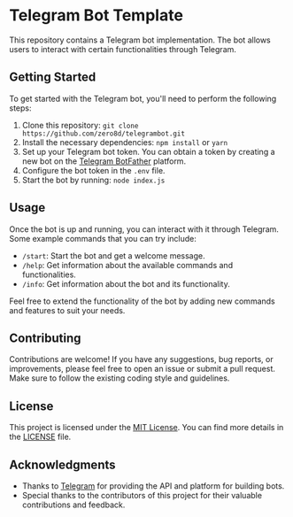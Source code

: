# Telegram Bot Template

This repository contains a Telegram bot implementation. The bot allows users to interact with certain functionalities through Telegram.

## Getting Started

To get started with the Telegram bot, you'll need to perform the following steps:

1. Clone this repository: `git clone https://github.com/zero8d/telegrambot.git`
2. Install the necessary dependencies: `npm install` or `yarn`
3. Set up your Telegram bot token. You can obtain a token by creating a new bot on the [Telegram BotFather](https://core.telegram.org/bots#6-botfather) platform.
4. Configure the bot token in the `.env` file.
5. Start the bot by running: `node index.js`

## Usage

Once the bot is up and running, you can interact with it through Telegram. Some example commands that you can try include:

- `/start`: Start the bot and get a welcome message.
- `/help`: Get information about the available commands and functionalities.
- `/info`: Get information about the bot and its functionality.

Feel free to extend the functionality of the bot by adding new commands and features to suit your needs.

## Contributing

Contributions are welcome! If you have any suggestions, bug reports, or improvements, please feel free to open an issue or submit a pull request. Make sure to follow the existing coding style and guidelines.

## License

This project is licensed under the [MIT License](https://opensource.org/licenses/MIT). You can find more details in the [LICENSE](LICENSE) file.

## Acknowledgments

- Thanks to [Telegram](https://telegram.org/) for providing the API and platform for building bots.
- Special thanks to the contributors of this project for their valuable contributions and feedback.

